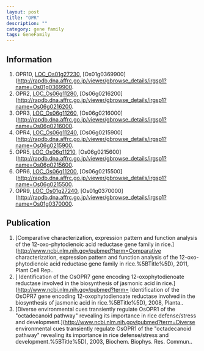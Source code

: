 ```yaml
---
layout: post
title: "OPR"
description: ""
category: gene family
tags: GeneFamily
---
```


## Information
1. OPR10, [LOC_Os01g27230](http://rice.plantbiology.msu.edu/cgi-bin/ORF_infopage.cgi?orf=LOC_Os01g27230), [Os01g0369900](http://rapdb.dna.affrc.go.jp/viewer/gbrowse_details/irgsp1?name=Os01g0369900.
2. OPR2, [LOC_Os06g11280](http://rice.plantbiology.msu.edu/cgi-bin/ORF_infopage.cgi?orf=LOC_Os06g11280), [Os06g0216200](http://rapdb.dna.affrc.go.jp/viewer/gbrowse_details/irgsp1?name=Os06g0216200.
3. OPR3, [LOC_Os06g11260](http://rice.plantbiology.msu.edu/cgi-bin/ORF_infopage.cgi?orf=LOC_Os06g11260), [Os06g0216000](http://rapdb.dna.affrc.go.jp/viewer/gbrowse_details/irgsp1?name=Os06g0216000.
4. OPR4, [LOC_Os06g11240](http://rice.plantbiology.msu.edu/cgi-bin/ORF_infopage.cgi?orf=LOC_Os06g11240), [Os06g0215900](http://rapdb.dna.affrc.go.jp/viewer/gbrowse_details/irgsp1?name=Os06g0215900.
5. OPR5, [LOC_Os06g11210](http://rice.plantbiology.msu.edu/cgi-bin/ORF_infopage.cgi?orf=LOC_Os06g11210), [Os06g0215600](http://rapdb.dna.affrc.go.jp/viewer/gbrowse_details/irgsp1?name=Os06g0215600.
6. OPR6, [LOC_Os06g11200](http://rice.plantbiology.msu.edu/cgi-bin/ORF_infopage.cgi?orf=LOC_Os06g11200), [Os06g0215500](http://rapdb.dna.affrc.go.jp/viewer/gbrowse_details/irgsp1?name=Os06g0215500.
7. OPR9, [LOC_Os01g27240](http://rice.plantbiology.msu.edu/cgi-bin/ORF_infopage.cgi?orf=LOC_Os01g27240), [Os01g0370000](http://rapdb.dna.affrc.go.jp/viewer/gbrowse_details/irgsp1?name=Os01g0370000.

## Publication
1. [Comparative characterization, expression pattern and function analysis of the 12-oxo-phytodienoic acid reductase gene family in rice.](http://www.ncbi.nlm.nih.gov/pubmed?term=Comparative characterization, expression pattern and function analysis of the 12-oxo-phytodienoic acid reductase gene family in rice.%5BTitle%5D), 2011, Plant Cell Rep..
2. [ Identification of the OsOPR7 gene encoding 12-oxophytodienoate reductase involved in the biosynthesis of jasmonic acid in rice.](http://www.ncbi.nlm.nih.gov/pubmed?term= Identification of the OsOPR7 gene encoding 12-oxophytodienoate reductase involved in the biosynthesis of jasmonic acid in rice.%5BTitle%5D), 2008, Planta..
3. [Diverse environmental cues transiently regulate OsOPR1 of the &quot;octadecanoid pathway&quot; revealing its importance in rice defense/stress and development.](http://www.ncbi.nlm.nih.gov/pubmed?term=Diverse environmental cues transiently regulate OsOPR1 of the &quot;octadecanoid pathway&quot; revealing its importance in rice defense/stress and development.%5BTitle%5D), 2003, Biochem. Biophys. Res. Commun..


